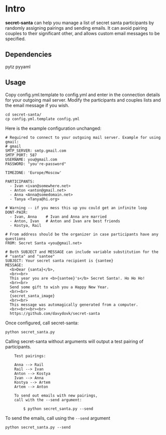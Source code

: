 Intro
=====

**secret-santa** can help you manage a list of secret santa participants by
randomly assigning pairings and sending emails. It can avoid pairing 
couples to their significant other, and allows custom email messages to be 
specified.

Dependencies
------------

pytz
pyyaml

Usage
-----

Copy config.yml.template to config.yml and enter in the connection details 
for your outgoing mail server. Modify the participants and couples lists and 
the email message if you wish.

    cd secret-santa/
    cp config.yml.template config.yml

Here is the example configuration unchanged:

    # Required to connect to your outgoing mail server. Example for using gmail:
    # gmail
    SMTP_SERVER: smtp.gmail.com
    SMTP_PORT: 587
    USERNAME: you@gmail.com
    PASSWORD: "you're-password"

    TIMEZONE: 'Europe/Moscow'

    PARTICIPANTS:
      - Ivan <ivan@somewhere.net>
      - Anton <anton@gmail.net>
      - Anna <Anna@somedomain.net>
      - Tanya <Tanya@hi.org>

    # Warning -- if you mess this up you could get an infinite loop
    DONT-PAIR:
      - Ivan, Anna    # Ivan and Anna are married
      - Anton, Ivan   # Anton and Ivan are best friends
      - Kostya, Rail

    # From address should be the organizer in case participants have any questions
    FROM: Secret Santa <you@gmail.net>

    # Both SUBJECT and MESSAGE can include variable substitution for the 
    # "santa" and "santee"
    SUBJECT: Your secret santa recipient is {santee}
    MESSAGE: 
      <b>Dear {santa}</b>,
      <br><br>
      This year you are <b>{santee}'s</b> Secret Santa!. Ho Ho Ho!
      <br><br>
      Send some gift to wish you a Happy New Year.
      <br><br>
      {secret_santa_image}
      <br><br>
      This message was automagically generated from a computer. 
      <br><br><br><br>
      https://github.com/davydovk/secret-santa

Once configured, call secret-santa:

    python secret_santa.py

Calling secret-santa without arguments will output a test pairing of 
participants.

        Test pairings:

        Anna --> Rail
        Rail --> Ivan
        Anton --> Kostya
        Ivan --> Anna
        Kostya --> Artem
        Artem --> Anton

        To send out emails with new pairings,
        call with the --send argument:

            $ python secret_santa.py --send

To send the emails, call using the `--send` argument

    python secret_santa.py --send